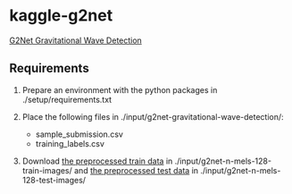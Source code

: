 # kaggle-g2net

[G2Net Gravitational Wave Detection](https://www.kaggle.com/c/g2net-gravitational-wave-detection)

## Requirements

1. Prepare an environment with the python packages in ./setup/requirements.txt

1. Place the following files in ./input/g2net-gravitational-wave-detection/:

    - sample_submission.csv
    - training_labels.csv

1. Download [the preprocessed train data](https://www.kaggle.com/yasufuminakama/g2net-n-mels-128-train-images) in ./input/g2net-n-mels-128-train-images/ and [the preprocessed test data](https://www.kaggle.com/yasufuminakama/g2net-n-mels-128-test-images) in ./input/g2net-n-mels-128-test-images/
